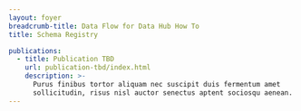 ```yaml
---
layout: foyer
breadcrumb-title: Data Flow for Data Hub How To
title: Schema Registry

publications:
  - title: Publication TBD
    url: publication-tbd/index.html
    description: >-
      Purus finibus tortor aliquam nec suscipit duis fermentum amet
      sollicitudin, risus nisl auctor senectus aptent sociosqu aenean.
---
```

